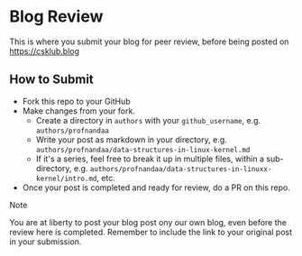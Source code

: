 # Blog Review
This is where you submit your blog for peer review, before being posted on https://csklub.blog

## How to Submit

- Fork this repo to your GitHub
- Make changes from your fork.
  - Create a directory in `authors` with your `github_username`, e.g. `authors/profnandaa`
  - Write your post as markdown in your directory, e.g. `authors/profnandaa/data-structures-in-linux-kernel.md`
  - If it's a series, feel free to break it up in multiple files, within a sub-directory, e.g. `authors/profnandaa/data-structures-in-linuxx-kernel/intro.md`, etc.
- Once your post is completed and ready for review, do a PR on this repo.

> [!NOTE]  
> You are at liberty to post your blog post ony our own blog, even before the review here
> is completed. Remember to include the link to your original post in your submission.
